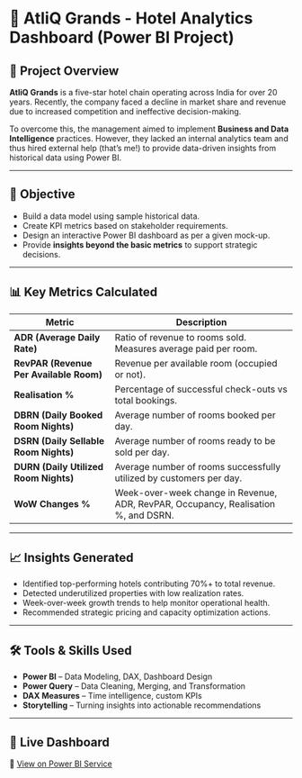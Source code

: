 # 🏨 AtliQ Grands - Hotel Analytics Dashboard (Power BI Project)

## 📌 Project Overview

**AtliQ Grands** is a five-star hotel chain operating across India for over 20 years. Recently, the company faced a decline in market share and revenue due to increased competition and ineffective decision-making.

To overcome this, the management aimed to implement **Business and Data Intelligence** practices. However, they lacked an internal analytics team and thus hired external help (that’s me!) to provide data-driven insights from historical data using Power BI.

---

## 🧠 Objective

- Build a data model using sample historical data.
- Create KPI metrics based on stakeholder requirements.
- Design an interactive Power BI dashboard as per a given mock-up.
- Provide **insights beyond the basic metrics** to support strategic decisions.

---

## 📊 Key Metrics Calculated

| Metric | Description |
|--------|-------------|
| **ADR (Average Daily Rate)** | Ratio of revenue to rooms sold. Measures average paid per room. |
| **RevPAR (Revenue Per Available Room)** | Revenue per available room (occupied or not). |
| **Realisation %** | Percentage of successful check-outs vs total bookings. |
| **DBRN (Daily Booked Room Nights)** | Average number of rooms booked per day. |
| **DSRN (Daily Sellable Room Nights)** | Average number of rooms ready to be sold per day. |
| **DURN (Daily Utilized Room Nights)** | Average number of rooms successfully utilized by customers per day. |
| **WoW Changes %** | Week-over-week change in Revenue, ADR, RevPAR, Occupancy, Realisation %, and DSRN. |

---

## 📈 Insights Generated

- Identified top-performing hotels contributing 70%+ to total revenue.
- Detected underutilized properties with low realization rates.
- Week-over-week growth trends to help monitor operational health.
- Recommended strategic pricing and capacity optimization actions.

---

## 🛠 Tools & Skills Used

- **Power BI** – Data Modeling, DAX, Dashboard Design
- **Power Query** – Data Cleaning, Merging, and Transformation
- **DAX Measures** – Time intelligence, custom KPIs
- **Storytelling** – Turning insights into actionable recommendations

---

## 🚀 Live Dashboard

🔗 [View on Power BI Service](https://app.powerbi.com/view?r=eyJrIjoiZWJlNDZkZWEtYzZmMi00YjM4LWFhOWUtMWIyOGMyZTIzNDUzIiwidCI6ImM2ZTU0OWIzLTVmNDUtNDAzMi1hYWU5LWQ0MjQ0ZGM1YjJjNCJ9)
